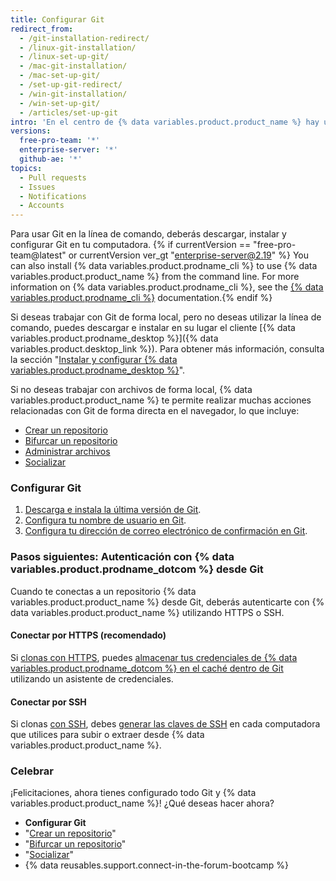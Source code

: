 ```yaml
---
title: Configurar Git
redirect_from:
  - /git-installation-redirect/
  - /linux-git-installation/
  - /linux-set-up-git/
  - /mac-git-installation/
  - /mac-set-up-git/
  - /set-up-git-redirect/
  - /win-git-installation/
  - /win-set-up-git/
  - /articles/set-up-git
intro: 'En el centro de {% data variables.product.product_name %} hay un sistema de control de versión de código abierto (VCS) llamado Git. Git es responsable de todo lo relacionado con {% data variables.product.product_name %} que suceda de forma local en tu computadora.'
versions:
  free-pro-team: '*'
  enterprise-server: '*'
  github-ae: '*'
topics:
  - Pull requests
  - Issues
  - Notifications
  - Accounts
---
```


Para usar Git en la línea de comando, deberás descargar, instalar y configurar Git en tu computadora. {% if currentVersion == "free-pro-team@latest" or currentVersion ver_gt "enterprise-server@2.19" %} You can also install {% data variables.product.prodname_cli %} to use {% data variables.product.product_name %} from the command line. For more information on {% data variables.product.prodname_cli %}, see the [{% data variables.product.prodname_cli %}](https://cli.github.com/manual/) documentation.{% endif %}

Si deseas trabajar con Git de forma local, pero no deseas utilizar la línea de comando, puedes descargar e instalar en su lugar el cliente [{% data variables.product.prodname_desktop %}]({% data variables.product.desktop_link %}).  Para obtener más información, consulta la sección "[Instalar y configurar {% data variables.product.prodname_desktop %}](/desktop/installing-and-configuring-github-desktop/)".

Si no deseas trabajar con archivos de forma local, {% data variables.product.product_name %} te permite realizar muchas acciones relacionadas con Git de forma directa en el navegador, lo que incluye:

- [Crear un repositorio](/articles/create-a-repo)
- [Bifurcar un repositorio](/articles/fork-a-repo)
- [Administrar archivos](/articles/managing-files-on-github/)
- [Socializar](/articles/be-social)

### Configurar Git

1. [Descarga e instala la última versión de Git](https://git-scm.com/downloads).
2. [Configura tu nombre de usuario en Git](/articles/setting-your-username-in-git).
3. [Configura tu dirección de correo electrónico de confirmación en Git](/articles/setting-your-commit-email-address).

### Pasos siguientes: Autenticación con {% data variables.product.prodname_dotcom %} desde Git

Cuando te conectas a un repositorio {% data variables.product.product_name %} desde Git, deberás autenticarte con {% data variables.product.product_name %} utilizando HTTPS o SSH.

#### Conectar por HTTPS (recomendado)

Si [clonas con HTTPS](/articles/which-remote-url-should-i-use/#cloning-with-https-urls), puedes [almacenar tus credenciales de {% data variables.product.prodname_dotcom %} en el caché dentro de Git](/github/using-git/caching-your-github-credentials-in-git) utilizando un asistente de credenciales.

#### Conectar por SSH

Si clonas [con SSH](/articles/which-remote-url-should-i-use#cloning-with-ssh-urls), debes [generar las claves de SSH](/articles/generating-a-new-ssh-key-and-adding-it-to-the-ssh-agent) en cada computadora que utilices para subir o extraer desde {% data variables.product.product_name %}.

### Celebrar

¡Felicitaciones, ahora tienes configurado todo Git y {% data variables.product.product_name %}! ¿Qué deseas hacer ahora?

- **Configurar Git**
- "[Crear un repositorio](/articles/create-a-repo)"
- "[Bifurcar un repositorio](/articles/fork-a-repo)"
- "[Socializar](/articles/be-social)"
- {% data reusables.support.connect-in-the-forum-bootcamp %}
